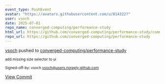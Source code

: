 ```yaml
---
event_type: PushEvent
avatar: "https://avatars.githubusercontent.com/u/814322?"
user: vsoch
date: 2025-07-01
repo_name: converged-computing/performance-study
html_url: https://github.com/converged-computing/performance-study/commit/4a57b61ce72634f8a76fcfcfade255614959a25a
repo_url: https://github.com/converged-computing/performance-study
---
```


<a href='https://github.com/vsoch' target='_blank'>vsoch</a> pushed to <a href='https://github.com/converged-computing/performance-study' target='_blank'>converged-computing/performance-study</a>

<small>add missing size selector to ui

Signed-off-by: vsoch <vsoch@users.noreply.github.com></small>

<a href='https://github.com/converged-computing/performance-study/commit/4a57b61ce72634f8a76fcfcfade255614959a25a' target='_blank'>View Commit</a>